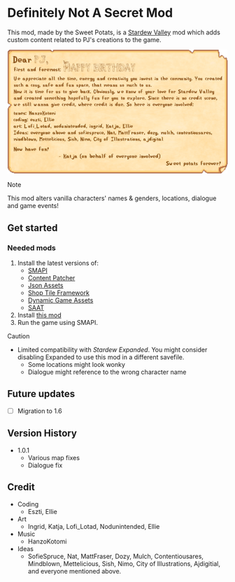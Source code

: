 # Definitely Not A Secret Mod
This mod, made by the Sweet Potats, is a [Stardew Valley](http://stardewvalley.net/) mod which adds custom content related to PJ's creations to the game.

![Credit image](credit.png "Credit")
>[!NOTE]
>This mod alters vanilla characters' names & genders, locations, dialogue and game events!

## Get started
### Needed mods
1. Install the latest versions of:
   * [SMAPI](https://smapi.io/)
   * [Content Patcher](https://www.nexusmods.com/stardewvalley/mods/1915)
   * [Json Assets](https://www.nexusmods.com/stardewvalley/mods/1720)
   * [Shop Tile Framework](https://www.nexusmods.com/stardewvalley/mods/5005) 
   * [Dynamic Game Assets](https://www.nexusmods.com/stardewvalley/mods/9365) 
   * [SAAT](https://www.nexusmods.com/stardewvalley/mods/10747)
2. Install [this mod](https://github.com/animatedrice/DefinitelyNotASecretMod/releases/download/v.1.0.1/PjStardewMod.zip)
3. Run the game using SMAPI.

>[!CAUTION]
> * Limited compatibility with *Stardew Expanded*. You might consider disabling Expanded to use this mod in a different savefile.
>     * Some locations might look wonky
>     * Dialogue might reference to the wrong character name

## Future updates 
- [ ] Migration to 1.6
  
## Version History
* 1.0.1
    * Various map fixes
    * Dialogue fix
  
 ## Credit
 * Coding
     * Eszti, Ellie
 * Art
     * Ingrid, Katja, Lofi_Lotad, Nodunintended, Ellie
* Music
     * HanzoKotomi
* Ideas
   * SofieSpruce, Nat, MattFraser, Dozy, Mulch, Contentiousares, Mindblown, Mettelicious, Sish, Nimo, City of Illustrations, Ajdigitial, and everyone mentioned above.
 

